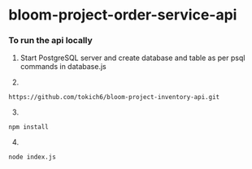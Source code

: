 # bloom-project-order-service-api


### To run the api locally

1. Start PostgreSQL server and create database and table as per psql commands in database.js

2.

```
https://github.com/tokich6/bloom-project-inventory-api.git
```

3.

```
npm install
```

4. 
```
node index.js
```
